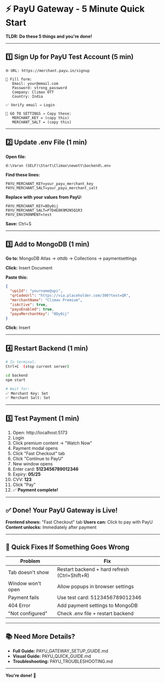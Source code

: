 # ⚡ PayU Gateway - 5 Minute Quick Start

**TLDR: Do these 5 things and you're done!**

---

## 1️⃣ Sign Up for PayU Test Account (5 min)

```
🌐 URL: https://merchant.payu.in/signup

📝 Fill form:
   Email: your@email.com
   Password: strong_password
   Company: Climax OTT
   Country: India

✅ Verify email → Login

📌 GO TO SETTINGS → Copy these:
   MERCHANT_KEY = (copy this)
   MERCHANT_SALT = (copy this)
```

---

## 2️⃣ Update .env File (1 min)

**Open file:**
```
d:\Varun (SELF)\Start\Climax\newott\backend\.env
```

**Find these lines:**
```
PAYU_MERCHANT_KEY=your_payu_merchant_key
PAYU_MERCHANT_SALT=your_payu_merchant_salt
```

**Replace with your values from PayU:**
```
PAYU_MERCHANT_KEY=8Dy0ij
PAYU_MERCHANT_SALT=P7D4E8K9M2N5Q1R3
PAYU_ENVIRONMENT=test
```

**Save:** Ctrl+S

---

## 3️⃣ Add to MongoDB (1 min)

**Go to:** MongoDB Atlas → ottdb → Collections → paymentsettings

**Click:** Insert Document

**Paste this:**
```json
{
  "upiId": "yourname@upi",
  "qrCodeUrl": "https://via.placeholder.com/300?text=QR",
  "merchantName": "Climax Premium",
  "isActive": true,
  "payuEnabled": true,
  "payuMerchantKey": "8Dy0ij"
}
```

**Click:** Insert

---

## 4️⃣ Restart Backend (1 min)

```bash
# In terminal:
Ctrl+C  (stop current server)

cd backend
npm start

# Wait for:
✅ Merchant Key: Set
✅ Merchant Salt: Set
```

---

## 5️⃣ Test Payment (1 min)

1. Open: http://localhost:5173
2. Login
3. Click premium content → "Watch Now"
4. Payment modal opens
5. Click "Fast Checkout" tab
6. Click "Continue to PayU"
7. New window opens
8. Enter card: **5123456789012346**
9. Expiry: **05/25**
10. CVV: **123**
11. Click "Pay"
12. ✅ **Payment complete!**

---

## ✅ Done! Your PayU Gateway is Live!

**Frontend shows:** "Fast Checkout" tab
**Users can:** Click to pay with PayU
**Content unlocks:** Immediately after payment

---

## 🚨 Quick Fixes If Something Goes Wrong

| Problem | Fix |
|---------|-----|
| Tab doesn't show | Restart backend + hard refresh (Ctrl+Shift+R) |
| Window won't open | Allow popups in browser settings |
| Payment fails | Use test card: 5123456789012346 |
| 404 Error | Add payment settings to MongoDB |
| "Not configured" | Check .env file + restart backend |

---

## 📚 Need More Details?

- **Full Guide:** PAYU_GATEWAY_SETUP_GUIDE.md
- **Visual Guide:** PAYU_QUICK_GUIDE.md
- **Troubleshooting:** PAYU_TROUBLESHOOTING.md

---

**You're done! 🎉**
